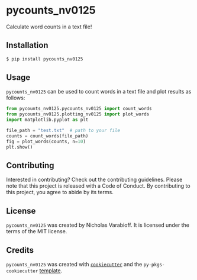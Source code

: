 # pycounts_nv0125

Calculate word counts in a text file!

## Installation

```bash
$ pip install pycounts_nv0125
```

## Usage

`pycounts_nv0125` can be used to count words in a text file and plot results
as follows:

```python
from pycounts_nv0125.pycounts_nv0125 import count_words
from pycounts_nv0125.plotting_nv0125 import plot_words
import matplotlib.pyplot as plt

file_path = "test.txt"  # path to your file
counts = count_words(file_path)
fig = plot_words(counts, n=10)
plt.show()
```

## Contributing

Interested in contributing? Check out the contributing guidelines. Please note that this project is released with a Code of Conduct. By contributing to this project, you agree to abide by its terms.

## License

`pycounts_nv0125` was created by Nicholas Varabioff. It is licensed under the terms of the MIT license.

## Credits

`pycounts_nv0125` was created with [`cookiecutter`](https://cookiecutter.readthedocs.io/en/latest/) and the `py-pkgs-cookiecutter` [template](https://github.com/py-pkgs/py-pkgs-cookiecutter).
